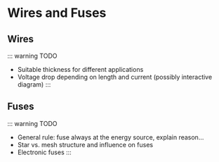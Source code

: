 # Wires and Fuses

## Wires

::: warning TODO
- Suitable thickness for different applications
- Voltage drop depending on length and current (possibly interactive diagram)
:::

## Fuses

::: warning TODO
- General rule: fuse always at the energy source, explain reason...
- Star vs. mesh structure and influence on fuses
- Electronic fuses
:::
